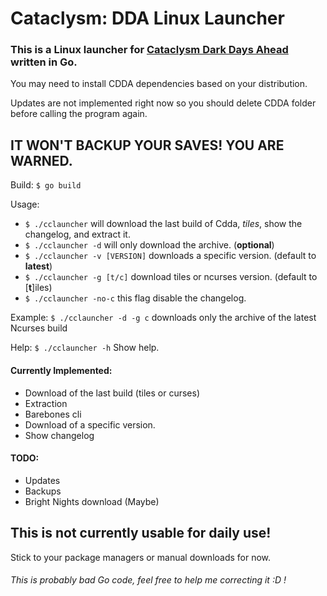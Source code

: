 # Cataclysm: DDA Linux Launcher

### This is a Linux launcher for [Cataclysm Dark Days Ahead](https://github.com/CleverRaven/Cataclysm-DDA) written in Go. 

You may need to install CDDA dependencies based on your distribution.

Updates are not implemented right now so you should delete CDDA folder before calling the program again.

## IT WON'T BACKUP YOUR SAVES! YOU ARE WARNED.

Build: `$ go build`

Usage: 
- `$ ./cclauncher` will download the last build of Cdda, *tiles*, show the changelog, and extract it.
- `$ ./cclauncher -d` will only download the archive. (**optional**)
- `$ ./cclauncher -v [VERSION]` downloads a specific version. (default to **latest**)
- `$ ./cclauncher -g [t/c]` download tiles or ncurses version. (default to [**t**]iles)
- `$ ./cclauncher -no-c` this flag disable the changelog.

Example: `$ ./cclauncher -d -g c` downloads only the archive of the latest Ncurses build


Help: `$ ./cclauncher -h` Show help.








#### Currently Implemented: 
- Download of the last build (tiles or curses)
- Extraction
- Barebones cli
- Download of a specific version.
- Show changelog
#### TODO:

- Updates
- Backups
- Bright Nights download (Maybe)


## This is not currently usable for daily use!
Stick to your package managers or manual downloads for now.

###### This is probably bad Go code, feel free to help me correcting it :D !
